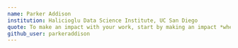 ```yaml
---
name: Parker Addison
institution: Halicioglu Data Science Institute, UC San Diego
quote: To make an impact with your work, start by making an impact *where* you work.
github_user: parkeraddison
---
```

